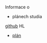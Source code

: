 Informace o 
- plánech studia

[github](https://github.com/kristl63/frontendui/tree/app-users)
HL
- [plán](/lessons/psp/edit/a5085468-394f-4a8b-bf23-4e72a6a6d415)